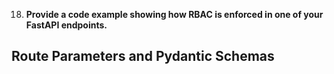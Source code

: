 
18. **Provide a code example showing how RBAC is enforced in one of your FastAPI endpoints.**

## Route Parameters and Pydantic Schemas